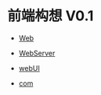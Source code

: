 # 前端构想 V0.1

* [Web](https://github.com/itianpin/document/blob/master/%E5%89%8D%E7%AB%AF%E8%A7%84%E8%8C%83/web/web.jpg)

* [WebServer](https://github.com/itianpin/document/blob/master/%E5%89%8D%E7%AB%AF%E8%A7%84%E8%8C%83/web/webServer.jpg)

* [webUI](https://github.com/itianpin/document/blob/master/%E5%89%8D%E7%AB%AF%E8%A7%84%E8%8C%83/webUI.jpg)

* [com](https://github.com/itianpin/document/blob/master/%E5%89%8D%E7%AB%AF%E8%A7%84%E8%8C%83/web/com.jpg)
